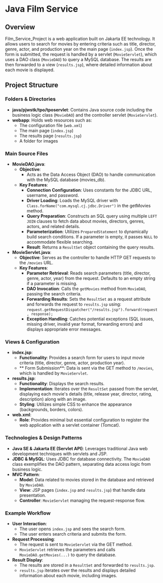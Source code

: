 # Java Film Service

## Overview
Film_Service_Project is a web application built on Jakarta EE technology. It allows users to search for movies by entering criteria such as title, director, genre, actor, and production year on the main page (`index.jsp`). Once the form is submitted, the request is handled by a servlet (`MovieServlet`), which uses a DAO class (`MovieDAO`) to query a MySQL database. The results are then forwarded to a view (`results.jsp`), where detailed information about each movie is displayed.

## Project Structure
### Folders & Directories
- **java/pjwstk/tpo/tposervlet**: Contains Java source code including the business logic class (`MovieDAO`) and the controller servlet (`MovieServlet`).
- **webapp**: 
  Holds web resources such as:
  - The configuration file (`web.xml`)
  - The main page (`index.jsp`)
  - The results page (`results.jsp`)
  - A folder for images

### Main Source Files
- **MovieDAO.java**: 
  - **Objective**:
    - Acts as the Data Access Object (DAO) to handle communication with the MySQL database (movies_db).
  - **Key Features**:
    - **Connection Configuration**: Uses constants for the JDBC URL, username, and password.
    - **Driver Loading**: Loads the MySQL driver with `Class.forName("com.mysql.cj.jdbc.Driver")` in the getMovies method.
    - **Query Preparation**: Constructs an SQL query using multiple `LEFT JOIN` clauses to fetch data about movies, directors, genres, actors, and related details.
    - **Parameterization**: Utilizes `PreparedStatement` to dynamically build search conditions. If a parameter is empty, it passes `NULL` to accommodate flexible searching.
    - **Result**: Returns a `ResultSet` object containing the query results.
- **MovieServlet.java**:
  - **Objective**: Serves as the controller to handle HTTP GET requests to the `/movies` URL.
  - **Key Features**:
    - **Parameter Retrieval**: Reads search parameters (title, director, genre, actor, year) from the request. Defaults to an empty string if a parameter is missing.
    - **DAO Invocation**: Calls the `getMovies` method from `MovieDAO`, passing the search criteria.
    - **Forwarding Results**: Sets the `ResultSet` as a request attribute and forwards the request to `results.jsp` using: `request.getRequestDispatcher("/results.jsp").forward(request, response);`
    - **Exception Handling**: Catches potential exceptions (SQL issues, missing driver, invalid year format, forwarding errors) and displays appropriate error messages.

### Views & Configuration
- **index.jsp**:
  - **Functionality**: Provides a search form for users to input movie criteria (title, director, genre, actor, production year).
  - ** Form Submission**: Data is sent via the GET method to `/movies`, which is handled by `MovieServlet`.
- **results.jsp**:
  - **Functionality**: Displays the search results.
  - **Implementation**: Iterates over the `ResultSet` passed from the servlet, displaying each movie's details (title, release year, director, rating, description) along with an image.
  - **Styling**: Utilizes simple CSS to enhance the appearance (backgrounds, borders, colors).
- **web.xml**:
  - **Role**: Provides minimal but essential configuration to register the web application with a servlet container (Tomcat).

### Technologies & Design Patterns
- **Java SE & Jakarta EE (Servlet API)**: Leverages traditional Java web development techniques with servlets and JSP.
- **JDBC & MySQL**: Uses JDBC for database connectivity. The `MovieDAO` class exemplifies the DAO pattern, separating data access logic from business logic.
- **MVC Pattern**:
  - **Model**: Data related to movies stored in the database and retrieved by `MovieDAO`.
  - **View**: JSP pages (`index.jsp` and `results.jsp`) that handle data presentation.
  - **Controller**: `MovieServlet` managing the request-response flow.

### Example Workflow
- **User Interaction**:
  - The user opens `index.jsp` and sees the search form.
  - The user enters search criteria and submits the form.
- **Request Processing**:
  - The request is sent to `MovieServlet` via the GET method.
  - `MovieServlet` retrieves the parameters and calls `MovieDAO.getMovies(...)` to query the database.
- **Result Display**:
  - The results are stored in a `ResultSet` and forwarded to `results.jsp`.
  - `results.jsp` iterates over the results and displays detailed information about each movie, including images.
